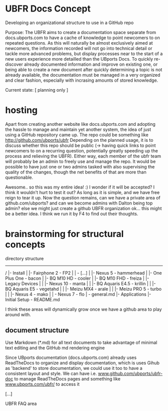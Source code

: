 UBFR Docs Concept
========

Developing an organizational structure to use in a GitHub repo

Purpose: The UBFR aims to create a documentation space separate from docs.ubports.com to have a cache of knowledge to point newcomers to on repeated questions. As this will naturally be almost exclusively aimed at newcomers, the information recorded will not go into technical detail or tackle more advanced problems, but display processes near to the start of a new users experience more detailled than the UBports Docs. To quickly re-discover already documented information and improve on existing one, or being able to create a new document after quickly determining a topic is not already available, the documentation must be managed in a very organized and clear fashion, especially with incrasing amounts of stored knowledge.

Current state:    [ planning only ]



hosting
========

Apart from creating another website like docs.ubports.com and adopting the hassle to manage and maintain yet another system, the idea of just using a GitHub repository came up.
The repo could be something like http://github.com/ubports/ubfr
Depending on the planned usage, it is to discuss whether this repo should be public (→ having quick links to point newcomers to on a recurring question, potentially greatly speeding up the process and relieving the UBFR). Either way, each member of the ubfr team will probably be an admin to freely use and manage the repo. It would be possible to have just one or two admins tasked with also supervising the quality of the changes, though the net benefits of that are more than questionable.


Awesome.. so this was my entire idea! :)  I wonder if it will be accepted?  I think it wouldn't hurt to test it out? As long as it is simple, and we have free reign to tear it up. Now the question remains, can we have a private area of github.com/ubports? and can we become admins with Dalton being top admin?
else we might just create a github UBFR organization ok... this might be a better idea. I think we run it by F4 to find out their thoughts.

brainstorming for structural concepts
========

directory structure

--------

/
|- Install
|   |- Fairphone 2 - FP2
|   |   \- [...]
|   |- Nexus 5 - hammerhead
|   |- One Plus One - bacon
|   |- BQ M10 HD - cooler
|   |- BQ M10 FHD - freiza
|   |- Legacy Devices
|   |   |- Nexus 10 - manta
|   |   |- BQ Aquaris E4.5 - krillin
|   |   |- BQ Aquaris E5 - vegetahd
|   |   |- Meizu MX4 - arale
|   |   |- Meizu PRO 5 - turbo
|   |   |- Nexus 4 - mako
|   |   \- Nexus 7 - flo
|   \- general.md
|- Applications
|- Initial Setup
\- README.md

I think these areas will dynamically grow once we have a github area to play around with.

document structure
--------

Use Markdown (*.md) for all text documents to take advantage of minimal text editing and the GitHub md rendering engine

Since UBports documentation (docs.ubports.com) already uses ReadTheDocs to organize and display documentation, which is uses Gihub as 'backend' to store documentation, we could use it too to have a consistent layout and style. We can have i.e. www.github.com/ubports/ubfr-doc to manage ReadTheDocs pages and something like www.ubports.com/ubfr/ to access it

[...]

UBFR FAQ area
